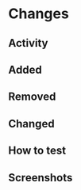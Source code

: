 # Changes

## Activity

<!--- Add the main activity  -->

## Added

<!--- What is new on this code? -->

## Removed

<!--- What was removed? -->

## Changed

<!--- What has been changed? -->

## How to test

<!--- Add some steps or scenarios of how to test and validate these changes -->

## Screenshots

<!--- In case of any visual changes, add some screenshots here -->
